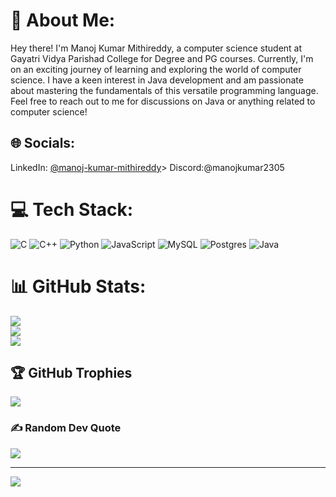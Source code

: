 # 💫 About Me:
Hey there! I'm Manoj Kumar Mithireddy, a computer science student at Gayatri Vidya Parishad College for Degree and PG courses. Currently, I'm on an exciting journey of learning and exploring the world of computer science. I have a keen interest in Java development and am passionate about mastering the fundamentals of this versatile programming language. Feel free to reach out to me for discussions on Java or anything related to computer science!

## 🌐 Socials:
LinkedIn: [@manoj-kumar-mithireddy](https://linkedin.com/in/manoj-kumar-mithireddy)>
Discord:@manojkumar2305

# 💻 Tech Stack:
![C](https://img.shields.io/badge/c-%2300599C.svg?style=for-the-badge&logo=c&logoColor=white) ![C++](https://img.shields.io/badge/c++-%2300599C.svg?style=for-the-badge&logo=c%2B%2B&logoColor=white) ![Python](https://img.shields.io/badge/python-3670A0?style=for-the-badge&logo=python&logoColor=ffdd54) ![JavaScript](https://img.shields.io/badge/javascript-%23323330.svg?style=for-the-badge&logo=javascript&logoColor=%23F7DF1E) ![MySQL](https://img.shields.io/badge/mysql-%2300000f.svg?style=for-the-badge&logo=mysql&logoColor=white) ![Postgres](https://img.shields.io/badge/postgres-%23316192.svg?style=for-the-badge&logo=postgresql&logoColor=white) ![Java](https://img.shields.io/badge/java-%23007396.svg?style=for-the-badge&logo=java&logoColor=white)
# 📊 GitHub Stats:
![](https://github-readme-stats.vercel.app/api?username=Manoj-kumar2305&theme=dark&hide_border=false&include_all_commits=false&count_private=false)<br/>
![](https://github-readme-streak-stats.herokuapp.com/?user=Manoj-kumar2305&theme=dark&hide_border=false)<br/>
![](https://github-readme-stats.vercel.app/api/top-langs/?username=Manoj-kumar2305&theme=dark&hide_border=false&include_all_commits=false&count_private=false&layout=compact)

## 🏆 GitHub Trophies
![](https://github-profile-trophy.vercel.app/?username=Manoj-kumar2305&theme=gruvbox&no-frame=false&no-bg=true&margin-w=4)

### ✍ Random Dev Quote
![](https://quotes-github-readme.vercel.app/api?type=horizontal&theme=merko)

---
[![](https://visitcount.itsvg.in/api?id=Manoj-kumar2305&icon=0&color=0)](https://visitcount.itsvg.in)

